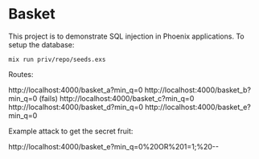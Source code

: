 # Basket

This project is to demonstrate SQL injection in Phoenix applications. To setup the database:

```
mix run priv/repo/seeds.exs
```

Routes:

http://localhost:4000/basket_a?min_q=0
http://localhost:4000/basket_b?min_q=0 (fails)
http://localhost:4000/basket_c?min_q=0
http://localhost:4000/basket_d?min_q=0
http://localhost:4000/basket_e?min_q=0

Example attack to get the secret fruit:

http://localhost:4000/basket_e?min_q=0%20OR%201=1;%20--
